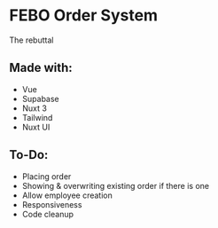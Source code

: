 # FEBO Order System

The rebuttal

## Made with:

- Vue
- Supabase
- Nuxt 3
- Tailwind
- Nuxt UI

## To-Do:

- Placing order
- Showing & overwriting existing order if there is one
- Allow employee creation
- Responsiveness
- Code cleanup

